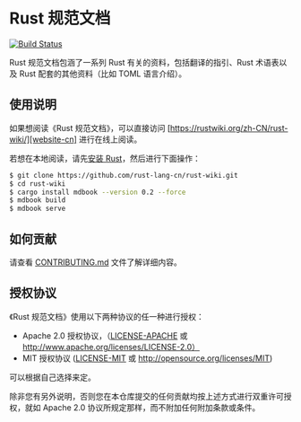 # Rust 规范文档

[![Build Status][travis-image]][travis-link]  

Rust 规范文档包涵了一系列 Rust 有关的资料，包括翻译的指引、Rust 术语表以及 Rust 配套的其他资料（比如 TOML 语言介绍）。

## 使用说明

如果想阅读《Rust 规范文档》，可以直接访问 [https://rustwiki.org/zh-CN/rust-wiki/][website-cn] 进行在线上阅读。

若想在本地阅读，请先[安装 Rust][install Rust]，然后进行下面操作：

```bash
$ git clone https://github.com/rust-lang-cn/rust-wiki.git
$ cd rust-wiki
$ cargo install mdbook --version 0.2 --force
$ mdbook build
$ mdbook serve
```


## 如何贡献

请查看 [CONTRIBUTING.md][how-to-contribute] 文件了解详细内容。

## 授权协议

《Rust 规范文档》使用以下两种协议的任一种进行授权：

* Apache 2.0 授权协议，（[LICENSE-APACHE](LICENSE-APACHE) 或 http://www.apache.org/licenses/LICENSE-2.0）
* MIT 授权协议 ([LICENSE-MIT](LICENSE-MIT) 或 http://opensource.org/licenses/MIT)

可以根据自己选择来定。

除非您有另外说明，否则您在本仓库提交的任何贡献均按上述方式进行双重许可授权，就如 Apache 2.0 协议所规定那样，而不附加任何附加条款或条件。



[install Rust]: https://www.rust-lang.org/tools/install
[travis-image]: https://travis-ci.org/rust-lang-cn/rust-wiki.svg?branch=master
[travis-link]: https://travis-ci.org/rust-lang-cn/rust-wiki
[website-cn]: https://rustwiki.org/zh-CN/rust-wiki/
[how-to-contribute]: CONTRIBUTING.md

